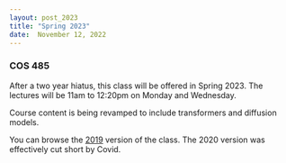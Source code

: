 ```yaml
---
layout: post_2023
title: "Spring 2023"
date:  November 12, 2022
---
```


### COS 485

After a two year hiatus, this class will be offered in Spring 2023. The lectures will be 11am to 12:20pm on Monday and Wednesday.

Course content is being revamped to include transformers and diffusion models.

You can browse the [2019](http://cos485.github.io/2019/) version of the class. The 2020 version was effectively cut short by Covid.

